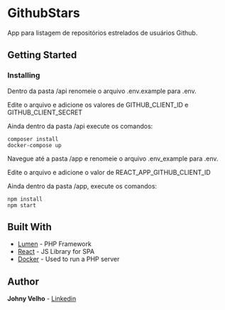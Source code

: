# GithubStars

App para listagem de repositórios estrelados de usuários Github.

## Getting Started

### Installing

Dentro da pasta /api renomeie o arquivo .env.example para .env.

Edite o arquivo e adicione os valores de GITHUB_CLIENT_ID e GITHUB_CLIENT_SECRET

Ainda dentro da pasta /api execute os comandos:

```
composer install
docker-compose up
```

Navegue até a pasta /app e renomeie o arquivo .env_example para .env.

Edite o arquivo e adicione o valor de REACT_APP_GITHUB_CLIENT_ID

Ainda dentro da pasta /app, execute os comandos: 

```
npm install
npm start
```

## Built With

* [Lumen](https://lumen.laravel.com/docs/5.6) - PHP Framework
* [React](https://reactjs.org/docs/hello-world.html) - JS Library for SPA
* [Docker](https://docs.docker.com/) - Used to run a PHP server

## Author

**Johny Velho** - [Linkedin](https://www.linkedin.com/in/johnyvelho/)